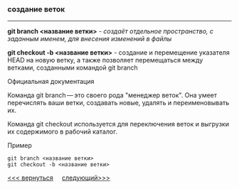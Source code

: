 ### создание веток
---
**git branch <название ветки>** - *создаёт отдельное пространство, с заданным именем, для внесения изменений в файлы*

**git checkout -b <название ветки>** - создание и перемещение указателя HEAD на новую ветку, а также  позволяет перемещаться между ветками, созданными командой git branch

Официальная документация

Команда git branch — это своего рода "менеджер веток". Она умеет перечислять ваши ветки, создавать новые, удалять и переименовывать их.

Команда git checkout используется для переключения веток и выгрузки их содержимого в рабочий каталог.

Пример
```
git branch <название ветки>
git checkout -b <название ветки>
```
[<<< вернуться](./readme.md) &nbsp;&nbsp;&nbsp;&nbsp;[следующий>>>](./слияние%20веток.md)